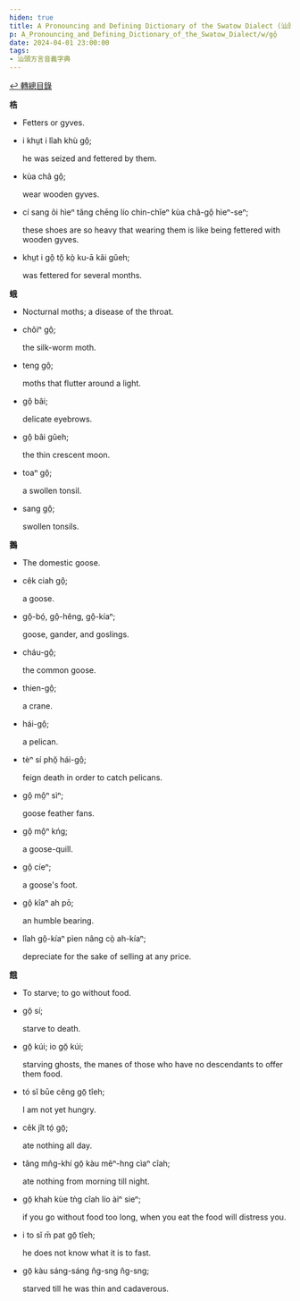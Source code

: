 ```yaml
---
hiden: true
title: A Pronouncing and Defining Dictionary of the Swatow Dialect (汕頭方言音義字典) / gô̤
p: A_Pronouncing_and_Defining_Dictionary_of_the_Swatow_Dialect/w/gô̤
date: 2024-04-01 23:00:00
tags: 
- 汕頭方言音義字典
---
```


[↩️ 轉總目錄](/A_Pronouncing_and_Defining_Dictionary_of_the_Swatow_Dialect)


**梏**
- Fetters or gyves.

- i khṳt i lîah khù gô̤;

  he was seized and fettered by them.

- kùa châ gô̤;

  wear wooden gyves.

- cí sang ôi hìeⁿ tăng chēng lío chin-chĭeⁿ kùa châ-gô̤ hìeⁿ-seⁿ;

  these shoes are so heavy that wearing them is like being fettered with wooden gyves.

- khṳt i gô̤ tŏ̤ kò̤ ku-ā kâi gûeh;

  was fettered for several months.

**蛾**
- Nocturnal moths; a disease of the throat.

- chôiⁿ gô̤;

  the silk-worm moth.

- teng gô̤;

  moths that flutter around a light.

- gô̤ bâi;

  delicate eyebrows.

- gô̤ bâi gûeh;

  the thin crescent moon.

- toaⁿ gô̤;

  a swollen tonsil.

- sang gô̤;

  swollen tonsils.

**鵝**
- The domestic goose.

- cêk ciah gô̤;

  a goose.

- gô̤-bó̤, gô̤-hêng, gô̤-kíaⁿ;

  goose, gander, and goslings.

- cháu-gô̤;

  the common goose.

- thien-gô̤;

  a crane.

- hái-gô̤;

  a pelican.

- tèⁿ sí phŏ̤ hái-gô̤;

  feign death in order to catch pelicans.

- gô̤ mô̤ⁿ sìⁿ;

  goose feather fans.

- gô̤ mô̤ⁿ kńg;

  a goose-quill.

- gô̤ cíeⁿ;

  a goose's foot.

- gô̤ kîaⁿ ah pō;

  an humble bearing.

- lîah gô̤-kíaⁿ pìen nâng cò̤ ah-kíaⁿ;

  depreciate for the sake of selling at any price.

**餓**
- To starve; to go without food.

- gō̤ sí;

  starve to death.

- gō̤ kúi; io gō̤ kúi;

  starving ghosts, the manes of those who have no descendants to offer them food.

- tó sĭ būe cêng gō̤ tîeh;

  I am not yet hungry.

- cêk jît tó̤ gō̤;

  ate nothing all day.

- tâng mn̂g-khí gō̤ kàu mêⁿ-hng cìaⁿ cîah;

  ate nothing from  morning till night.

- gō̤ khah kùe tǹg cîah lío àiⁿ sieⁿ;

  if you go without food too long, when you eat the food will distress you.

- i to sĭ m̄ pat gō̤ tîeh;

  he does not know what it is to fast.

- gō̤ kàu sáng-sáng n̂g-sng n̂g-sng;

  starved till he was thin and cadaverous.